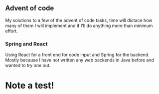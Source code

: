 ## Advent of code  
My solutions to a few of the advent of code tasks, time will dictace how many of them I will implement and if I'll do anything more than minimum effort.

### Spring and React
Using React for a front end for code input and Spring for the backend. Mostly because I have not written any web backends in Java before and wanted to try one out.

# Note a test!
